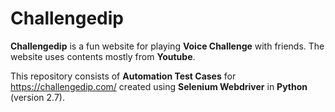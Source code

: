 Challengedip
============
**Challengedip** is a fun website for playing **Voice Challenge** with friends. The website uses contents mostly from __Youtube__.

This repository consists of **Automation Test Cases** for https://challengedip.com/ created using __Selenium Webdriver__ in **Python** (version 2.7).
